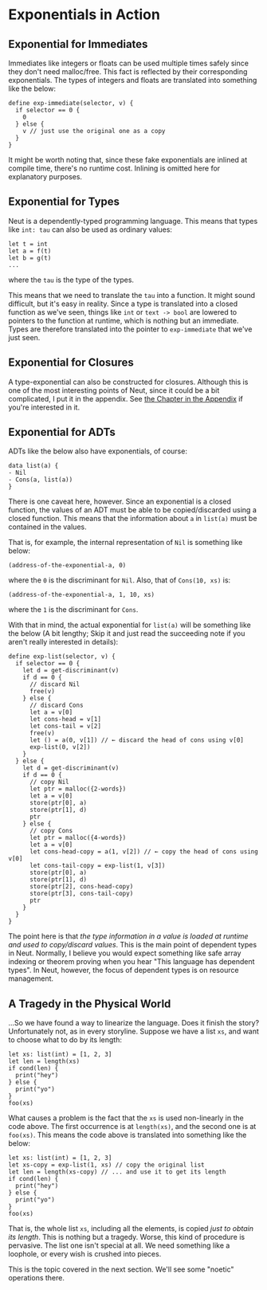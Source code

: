 # Exponentials in Action

## Exponential for Immediates

Immediates like integers or floats can be used multiple times safely since they don't need malloc/free. This fact is reflected by their corresponding exponentials. The types of integers and floats are translated into something like the below:

```neut
define exp-immediate(selector, v) {
  if selector == 0 {
    0
  } else {
    v // just use the original one as a copy
  }
}
```

It might be worth noting that, since these fake exponentials are inlined at compile time, there's no runtime cost. Inlining is omitted here for explanatory purposes.

## Exponential for Types

Neut is a dependently-typed programming language. This means that types like `int: tau` can also be used as ordinary values:

```neut
let t = int
let a = f(t)
let b = g(t)
...
```

where the `tau` is the type of the types.

This means that we need to translate the `tau` into a function. It might sound difficult, but it's easy in reality. Since a type is translated into a closed function as we've seen, things like `int` or `text -> bool` are lowered to pointers to the function at runtime, which is nothing but an immediate. Types are therefore translated into the pointer to `exp-immediate` that we've just seen.

## Exponential for Closures

A type-exponential can also be constructed for closures. Although this is one of the most interesting points of Neut, since it could be a bit complicated, I put it in the appendix. See [the Chapter in the Appendix](./executing-the-function-type.md) if you're interested in it.

## Exponential for ADTs

ADTs like the below also have exponentials, of course:

```neut
data list(a) {
- Nil
- Cons(a, list(a))
}
```

There is one caveat here, however. Since an exponential is a closed function, the values of an ADT must be able to be copied/discarded using a closed function. This means that the information about `a` in `list(a)` must be contained in the values.

That is, for example, the internal representation of `Nil` is something like below:

```neut
(address-of-the-exponential-a, 0)
```

where the `0` is the discriminant for `Nil`. Also, that of `Cons(10, xs)` is:

```neut
(address-of-the-exponential-a, 1, 10, xs)
```

where the `1` is the discriminant for `Cons`.

With that in mind, the actual exponential for `list(a)` will be something like the below (A bit lengthy; Skip it and just read the succeeding note if you aren't really interested in details):

```neut
define exp-list(selector, v) {
  if selector == 0 {
    let d = get-discriminant(v)
    if d == 0 {
      // discard Nil
      free(v)
    } else {
      // discard Cons
      let a = v[0]
      let cons-head = v[1]
      let cons-tail = v[2]
      free(v)
      let () = a(0, v[1]) // ← discard the head of cons using v[0]
      exp-list(0, v[2])
    }
  } else {
    let d = get-discriminant(v)
    if d == 0 {
      // copy Nil
      let ptr = malloc({2-words})
      let a = v[0]
      store(ptr[0], a)
      store(ptr[1], d)
      ptr
    } else {
      // copy Cons
      let ptr = malloc({4-words})
      let a = v[0]
      let cons-head-copy = a(1, v[2]) // ← copy the head of cons using v[0]
      let cons-tail-copy = exp-list(1, v[3])
      store(ptr[0], a)
      store(ptr[1], d)
      store(ptr[2], cons-head-copy)
      store(ptr[3], cons-tail-copy)
      ptr
    }
  }
}
```

The point here is that *the type information in a value is loaded at runtime and used to copy/discard values*. This is the main point of dependent types in Neut. Normally, I believe you would expect something like safe array indexing or theorem proving when you hear "This language has dependent types". In Neut, however, the focus of dependent types is on resource management.

## A Tragedy in the Physical World

...So we have found a way to linearize the language. Does it finish the story? Unfortunately not, as in every storyline. Suppose we have a list `xs`, and want to choose what to do by its length:

```neut
let xs: list(int) = [1, 2, 3]
let len = length(xs)
if cond(len) {
  print("hey")
} else {
  print("yo")
}
foo(xs)
```

What causes a problem is the fact that the `xs` is used non-linearly in the code above. The first occurrence is at `length(xs)`, and the second one is at `foo(xs)`. This means the code above is translated into something like the below:

```neut
let xs: list(int) = [1, 2, 3]
let xs-copy = exp-list(1, xs) // copy the original list
let len = length(xs-copy) // ... and use it to get its length
if cond(len) {
  print("hey")
} else {
  print("yo")
}
foo(xs)
```

That is, the whole list `xs`, including all the elements, is copied *just to obtain its length*. This is nothing but a tragedy. Worse, this kind of procedure is pervasive. The list one isn't special at all. We need something like a loophole, or every wish is crushed into pieces.

This is the topic covered in the next section. We'll see some "noetic" operations there.
